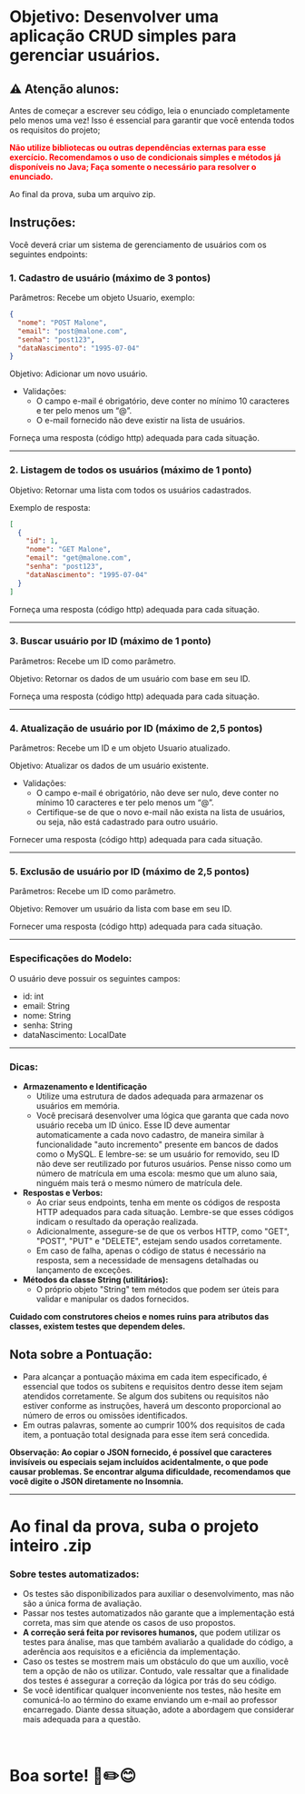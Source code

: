 # Objetivo: Desenvolver uma aplicação CRUD simples para gerenciar usuários.

## ⚠️ Atenção alunos:

Antes de começar a escrever seu código, leia o enunciado completamente pelo menos uma vez! Isso é essencial para
garantir que você entenda todos os requisitos do projeto;

<span style="color: red; font-weight: bold;">Não utilize bibliotecas ou outras dependências externas para esse
exercício. Recomendamos o uso de condicionais simples e métodos já disponíveis no Java; Faça somente o necessário para
resolver o enunciado.</span>

Ao final da prova, suba um arquivo zip.

## Instruções:

Você deverá criar um sistema de gerenciamento de usuários com os seguintes endpoints:

### 1. Cadastro de usuário (máximo de 3 pontos)

Parâmetros: Recebe um objeto Usuario, exemplo:

```json
{
  "nome": "POST Malone",
  "email": "post@malone.com",
  "senha": "post123",
  "dataNascimento": "1995-07-04"
}
```

Objetivo: Adicionar um novo usuário.

- Validações:
    - O campo e-mail é obrigatório, deve conter no mínimo 10 caracteres e ter pelo menos um “@”.
    - O e-mail fornecido não deve existir na lista de usuários.

Forneça uma resposta (código http) adequada para cada situação.

<hr>

### 2. Listagem de todos os usuários (máximo de 1 ponto)

Objetivo: Retornar uma lista com todos os usuários cadastrados.

Exemplo de resposta:

```json
[
  {
    "id": 1,
    "nome": "GET Malone",
    "email": "get@malone.com",
    "senha": "post123",
    "dataNascimento": "1995-07-04"
  }
]
```

Forneça uma resposta (código http) adequada para cada situação.
<hr>

### 3. Buscar usuário por ID (máximo de 1 ponto)

Parâmetros: Recebe um ID como parâmetro.

Objetivo: Retornar os dados de um usuário com base em seu ID.

Forneça uma resposta (código http) adequada para cada situação.
<hr>

### 4. Atualização de usuário por ID (máximo de 2,5 pontos)

Parâmetros: Recebe um ID e um objeto Usuario atualizado.

Objetivo: Atualizar os dados de um usuário existente.

- Validações:
    - O campo e-mail é obrigatório, não deve ser nulo, deve conter no mínimo 10 caracteres e ter pelo menos um “@”.
    - Certifique-se de que o novo e-mail não exista na lista de usuários, ou seja, não está cadastrado para outro
      usuário.

Fornecer uma resposta (código http) adequada para cada situação.
<hr>

### 5. Exclusão de usuário por ID (máximo de 2,5 pontos)

Parâmetros: Recebe um ID como parâmetro.

Objetivo: Remover um usuário da lista com base em seu ID.

Fornecer uma resposta (código http) adequada para cada situação.

<hr>

### Especificações do Modelo:

O usuário deve possuir os seguintes campos:

- id: int
- email: String
- nome: String
- senha: String
- dataNascimento: LocalDate

<hr>

### Dicas:

- __Armazenamento e Identificação__
    - Utilize uma estrutura de dados adequada para armazenar os usuários em memória.
    - Você precisará desenvolver uma lógica que garanta que cada novo usuário receba um ID único. Esse ID deve aumentar
      automaticamente a cada novo cadastro, de maneira similar à funcionalidade "auto incremento" presente em bancos de
      dados como o MySQL. E lembre-se: se um usuário for removido, seu ID não deve ser reutilizado por futuros usuários.
      Pense nisso como um número de matrícula em uma escola: mesmo que um aluno saia, ninguém mais terá o mesmo número
      de matrícula dele.
- __Respostas e Verbos:__
    - Ao criar seus endpoints, tenha em mente os códigos de resposta HTTP adequados para cada situação. Lembre-se que
      esses códigos indicam o resultado da operação realizada.
    - Adicionalmente, assegure-se de que os verbos HTTP, como "GET", "POST", "PUT" e "DELETE", estejam sendo usados
      corretamente.
    - Em caso de falha, apenas o código de status é necessário na resposta, sem a necessidade de mensagens detalhadas ou
      lançamento de exceções.
- __Métodos da classe String (utilitários):__
    - O próprio objeto "String" tem métodos que podem ser úteis para validar e manipular os dados fornecidos.

**Cuidado com construtores cheios e nomes ruins para atributos das classes, existem testes que dependem deles.**

## Nota sobre a Pontuação:

- Para alcançar a pontuação máxima em cada item especificado, é essencial que todos os subitens e requisitos dentro
  desse item sejam atendidos corretamente. Se algum dos subitens ou requisitos não estiver conforme as instruções,
  haverá um desconto proporcional ao número de erros ou omissões identificados.
- Em outras palavras, somente ao cumprir 100% dos requisitos de cada item, a pontuação total designada para esse item
  será concedida.

__Observação: Ao copiar o JSON fornecido, é possível que caracteres invisíveis ou especiais sejam incluídos
acidentalmente, o que pode causar problemas. Se encontrar alguma dificuldade, recomendamos que você digite o JSON
diretamente no Insomnia.__



<hr>

# Ao final da prova, suba o projeto inteiro __.zip__

### Sobre testes automatizados:

- Os testes são disponibilizados para auxiliar o desenvolvimento, mas não são a única forma de avaliação.
- Passar nos testes automatizados não garante que a implementação está correta, mas sim que atende os casos de uso
  propostos.
- <b>A correção será feita por revisores humanos,</b> que podem utilizar os testes para ánalise, mas que também
  avaliarão a qualidade do código, a aderência aos requisitos e a eficiência da implementação.
- Caso os testes se mostrem mais um obstáculo do que um auxílio, você tem a opção de não os utilizar. Contudo, vale
  ressaltar que a finalidade dos testes é assegurar a correção da lógica por trás do seu código.
- Se você identificar qualquer inconveniente nos testes, não hesite em comunicá-lo ao término do exame enviando um
  e-mail ao professor encarregado. Diante dessa situação, adote a abordagem que considerar mais adequada para a questão.

<br>

# Boa sorte! 📓✏️😊